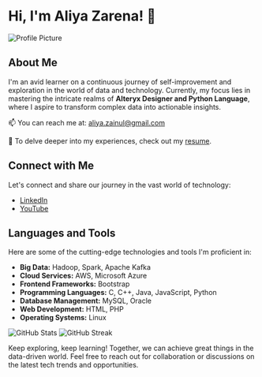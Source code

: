 # Hi, I'm Aliya Zarena! 👋
![Profile Picture](https://github.com/al1yaz/al1yaz/assets/121778984/bef8ef4c-6254-4d53-bd62-25f85b1ad8b3)

## About Me

I'm an avid learner on a continuous journey of self-improvement and exploration in the world of data and technology. Currently, my focus lies in mastering the intricate realms of **Alteryx Designer and Python Language**, where I aspire to transform complex data into actionable insights.

📫 You can reach me at: [aliya.zainul@gmail.com](mailto:aliya.zainul@gmail.com)

📄 To delve deeper into my experiences, check out my [resume](https://drive.google.com/drive/folders/1jek4rnPNroJZWvw2bvfY4rggrgo7Jlv7?usp=sharing).

## Connect with Me

Let's connect and share our journey in the vast world of technology:

- [LinkedIn](https://linkedin.com/in/aliya-zarena-239469270)
- [YouTube](https://www.youtube.com/c/AliyaZarena)

## Languages and Tools

Here are some of the cutting-edge technologies and tools I'm proficient in:

- **Big Data:** Hadoop, Spark, Apache Kafka
- **Cloud Services:** AWS, Microsoft Azure
- **Frontend Frameworks:** Bootstrap
- **Programming Languages:** C, C++, Java, JavaScript, Python
- **Database Management:** MySQL, Oracle
- **Web Development:** HTML, PHP
- **Operating Systems:** Linux

![GitHub Stats](https://github-readme-stats.vercel.app/api?username=al1yaz&show_icons=true&locale=en)
![GitHub Streak](https://github-readme-streak-stats.herokuapp.com/?user=al1yaz)

Keep exploring, keep learning! Together, we can achieve great things in the data-driven world. Feel free to reach out for collaboration or discussions on the latest tech trends and opportunities.


